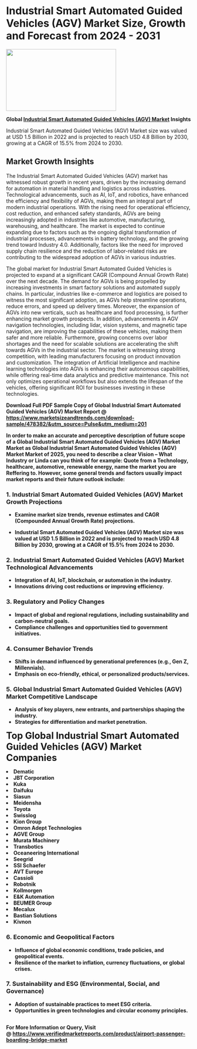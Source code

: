 <H1>Industrial Smart Automated Guided Vehicles (AGV) Market Size, Growth and Forecast from 2024 - 2031</H1><img class="aligncenter size-medium wp-image-584254" src="https://thirdeyenews.in/wp-content/uploads/2024/09/Global-Market-Research-300x168.jpeg" alt="" width="300" height="168" /><p><strong>Global&nbsp;<a href="https://www.marketsizeandtrends.com/download-sample/478382/&amp;utm_source=Pulse&amp;utm_medium=201">Industrial Smart Automated Guided Vehicles (AGV) Market</a> Insights</strong></p><p>Industrial Smart Automated Guided Vehicles (AGV) Market size was valued at USD 1.5 Billion in 2022 and is projected to reach USD 4.8 Billion by 2030, growing at a CAGR of 15.5% from 2024 to 2030.</p><p><h2>Market Growth Insights</h2> <p>The Industrial Smart Automated Guided Vehicles (AGV) market has witnessed robust growth in recent years, driven by the increasing demand for automation in material handling and logistics across industries. Technological advancements, such as AI, IoT, and robotics, have enhanced the efficiency and flexibility of AGVs, making them an integral part of modern industrial operations. With the rising need for operational efficiency, cost reduction, and enhanced safety standards, AGVs are being increasingly adopted in industries like automotive, manufacturing, warehousing, and healthcare. The market is expected to continue expanding due to factors such as the ongoing digital transformation of industrial processes, advancements in battery technology, and the growing trend toward Industry 4.0. Additionally, factors like the need for improved supply chain resilience and the reduction of labor-related risks are contributing to the widespread adoption of AGVs in various industries.</p> <p><strong></strong></p> <p>The global market for Industrial Smart Automated Guided Vehicles is projected to expand at a significant CAGR (Compound Annual Growth Rate) over the next decade. The demand for AGVs is being propelled by increasing investments in smart factory solutions and automated supply chains. In particular, industries like e-commerce and logistics are poised to witness the most significant adoption, as AGVs help streamline operations, reduce errors, and speed up delivery times. Moreover, the expansion of AGVs into new verticals, such as healthcare and food processing, is further enhancing market growth prospects. In addition, advancements in AGV navigation technologies, including lidar, vision systems, and magnetic tape navigation, are improving the capabilities of these vehicles, making them safer and more reliable. Furthermore, growing concerns over labor shortages and the need for scalable solutions are accelerating the shift towards AGVs in the industrial sector. The market is witnessing strong competition, with leading manufacturers focusing on product innovation and customization. The integration of Artificial Intelligence and machine learning technologies into AGVs is enhancing their autonomous capabilities, while offering real-time data analytics and predictive maintenance. This not only optimizes operational workflows but also extends the lifespan of the vehicles, offering significant ROI for businesses investing in these technologies.</p> <p><strong></p><p><span class=""><strong>Download Full PDF Sample Copy of Global Industrial Smart Automated Guided Vehicles (AGV) Market Report</strong> @ <a href="https://www.marketsizeandtrends.com/download-sample/478382/&amp;utm_source=Pulse&amp;utm_medium=201" target="_blank">https://www.marketsizeandtrends.com/download-sample/478382/&amp;utm_source=Pulse&amp;utm_medium=201</a></span></p><p>In order to make an accurate and perceptive description of future scope of a Global&nbsp;Industrial Smart Automated Guided Vehicles (AGV) Market Market as Global&nbsp;Industrial Smart Automated Guided Vehicles (AGV) Market Market of 2025, you need to describe a clear Vision &ndash; What Industry or Linda can you think of for example: Quote from a Technology, healthcare, automotive, renewable energy, name the market you are Reffering to. However, some general trends and factors usually impact market reports and their future outlook include:</p><h3>1.&nbsp;<strong>Industrial Smart Automated Guided Vehicles (AGV) Market Growth Projections</strong></h3><ul><li>Examine market size trends, revenue estimates and CAGR (Compounded Annual Growth Rate) projections.</li><li><p>Industrial Smart Automated Guided Vehicles (AGV) Market size was valued at USD 1.5 Billion in 2022 and is projected to reach USD 4.8 Billion by 2030, growing at a CAGR of 15.5% from 2024 to 2030.</p></li></ul><h3>2.&nbsp;<strong>Industrial Smart Automated Guided Vehicles (AGV) Market Technological Advancements</strong></h3><ul><li>Integration of AI, IoT, blockchain, or automation in the industry.</li><li>Innovations driving cost reductions or improving efficiency.</li></ul><h3>3.&nbsp;<strong>Regulatory and Policy Changes</strong></h3><ul><li>Impact of global and regional regulations, including sustainability and carbon-neutral goals.</li><li>Compliance challenges and opportunities tied to government initiatives.</li></ul><h3>4.&nbsp;<strong>Consumer Behavior Trends</strong></h3><ul><li>Shifts in demand influenced by generational preferences (e.g., Gen Z, Millennials).</li><li>Emphasis on eco-friendly, ethical, or personalized products/services.</li></ul><h3>5.&nbsp;<strong>Global Industrial Smart Automated Guided Vehicles (AGV) Market Competitive Landscape</strong></h3><ul><li>Analysis of key players, new entrants, and partnerships shaping the industry.</li><li>Strategies for differentiation and market penetration.</li></ul><p data-pm-slice="1 1 []"><span style="color: inherit; font-family: inherit; font-size: 25px;">Top Global Industrial Smart Automated Guided Vehicles (AGV) Market Companies</span></p><div class="" data-test-id=""><p><li>Dematic</li><li> JBT Corporation</li><li> Kuka</li><li> Daifuku</li><li> Siasun</li><li> Meidensha</li><li> Toyota</li><li> Swisslog</li><li> Kion Group</li><li> Omron Adept Technologies</li><li> AGVE Group</li><li> Murata Machinery</li><li> Transbotics</li><li> Oceaneering International</li><li> Seegrid</li><li> SSI Schaefer</li><li> AVT Europe</li><li> Cassioli</li><li> Robotnik</li><li> Kollmorgen</li><li> E&K Automation</li><li> BEUMER Group</li><li> Mecalux</li><li> Bastian Solutions</li><li> Kivnon</li></p></div><h3>6.&nbsp;<strong>Economic and Geopolitical Factors</strong></h3><ul><li>Influence of global economic conditions, trade policies, and geopolitical events.</li><li>Resilience of the market to inflation, currency fluctuations, or global crises.</li></ul><h3>7.&nbsp;<strong>Sustainability and ESG (Environmental, Social, and Governance)</strong></h3><ul><li>Adoption of sustainable practices to meet ESG criteria.</li><li>Opportunities in green technologies and circular economy principles.</li></ul><h2><strong style="font-size: 14px;">For More Information or Query, Visit @&nbsp;</strong><a style="background-color: #ffffff; font-size: 14px;" href="https://www.marketsizeandtrends.com/report/industrial-smart-automated-guided-vehicles-agv-market/" target="_blank">https://www.verifiedmarketreports.com/product/airport-passenger-boarding-bridge-market</a></h2>

